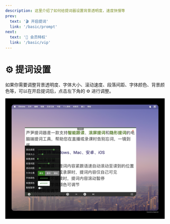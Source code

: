 ```yaml
---
description: 这里介绍了如何给提词器设置背景透明度，速度快慢等
prev:
  text: '🎬 开启提词'
  link: '/basic/prompt'
next:
  text: '🌟 会员特权'
  link: '/basic/vip'
---
```


# ⚙️ 提词设置

如果你需要调整背景透明度、字体大小、滚动速度、段落间距、字体颜色、背景颜色等，可以在开启提词后，点击左下角的 ⚙️ 进行调整。

<img src="../.gitbook/assets/tcsetting.jpeg" alt="">
